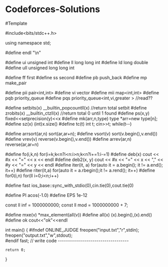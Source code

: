 # Codeforces-Solutions

#Template

#include<bits/stdc++.h>

using namespace std;

#define endl			"\n"
 
#define ui              unsigned int
#define ll              long long int
#define ld              long double
#define ull             unsigned long long int
 
 
#define ff              first
#define ss              second
#define pb              push_back
#define mp              make_pair
 
 
#define pii             pair<int,int>
#define vi              vector<int>
#define mii             map<int,int>
#define pqb             priority_queue<int>
#define pqs             priority_queue<int,vi,greater<int> > //read??
 
 
#define setbits(x)      __builtin_popcountll(x) //return total setbit
#define zrobits(x)      __builtin_ctzll(x)      //return total 0 until 1 found
#define ps(x,y)         fixed<<setprecision(y)<<x
#define mk(arr,n,type)  type *arr=new type[n];
#define sz(x)           (int)x.size()
#define tc(t)           int t; cin>>t; while(t--)
 
 
#define arrsort(ar,n)   sort(ar,ar+n);
#define vsort(v)        sort(v.begin(),v.end())
#define vrev(v)         reverse(v.begin(),v.end())
#define arrev(ar,n)     reverse(ar,ar+n)
 
 
#define fo(i,k,n)       for(i=k;k<n?i<n:i>n;k<n?i+=1:i-=1)
#define deb(x)          cout << #x << "=" << x << endl
#define deb2(x, y)      cout << #x << "=" << x << "," << #y << "=" << y << endl
#define iter(it, a)     for(auto it = a.begin(); it != a.end(); it++)
#define riter(it,a)     for(auto it = a.rbegin();it != a.rend(); it++)
#define for0(i,n)       for(ll i=0;i<n;i++)
 
 
 
#define fast            ios_base::sync_with_stdio(0),cin.tie(0),cout.tie(0)
 
 
#define PI              acos(-1.0)
#define EPS             1e-12
 
 
const ll                inf = 1000000000;
const ll                mod = 1000000000 + 7;
 
 
 
#define mxe(v) *max_element(all(v))
#define all(x) (x).begin(),(x).end()
#define ok     cout<<"ok"<<endl
 

 
 
int main()
{
	#ifndef ONLINE_JUDGE
		freopen("input.txt","r",stdin); 
		freopen("output.txt","w",stdout);  
	#endif
    fast;
    // write code -----------------------------------
	

    return 0;
}
